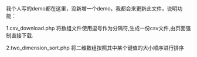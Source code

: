 
我个人写的demo都在这里，没新增一个demo，我都会来更新此文件，说明功能：

1.csv_download.php
将数组文件使用逗号作为分隔符,生成一份csv文件,由页面强制直接下载.

2.two_dimension_sort.php
将二维数组按照其中某个键值的大小顺序进行排序


